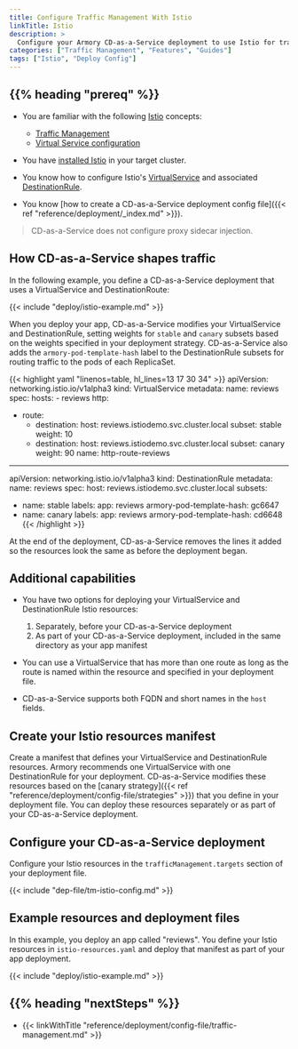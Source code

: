 ```yaml
---
title: Configure Traffic Management With Istio
linkTitle: Istio
description: >
  Configure your Armory CD-as-a-Service deployment to use Istio for traffic management.
categories: ["Traffic Management", "Features", "Guides"]
tags: ["Istio", "Deploy Config"]
---
```


## {{% heading "prereq" %}}

* You are familiar with the following [Istio](https://istio.io/latest/) concepts:

  * [Traffic Management](https://istio.io/latest/docs/concepts/traffic-management/)
  * [Virtual Service configuration](https://istio.io/latest/docs/reference/config/networking/virtual-service/)

* You have [installed Istio](https://istio.io/latest/docs/setup/getting-started/) in your target cluster.
* You know how to configure Istio's [VirtualService](https://istio.io/latest/docs/reference/config/networking/virtual-service/) and associated [DestinationRule](https://istio.io/latest/docs/reference/config/networking/virtual-service/#Destination).
* You know [how to create a CD-as-a-Service deployment config file]({{< ref "reference/deployment/_index.md" >}}).

>CD-as-a-Service does not configure proxy sidecar injection.

## How CD-as-a-Service shapes traffic

In the following example, you define a CD-as-a-Service deployment that uses a VirtualService and DestinationRoute:

{{< include "deploy/istio-example.md" >}}

When you deploy your app, CD-as-a-Service modifies your VirtualService and DestinationRule, setting weights for `stable` and `canary` subsets based on the weights specified in your deployment strategy.  CD-as-a-Service also adds the `armory-pod-template-hash` label to the DestinationRule subsets for routing traffic to the pods of each ReplicaSet.

{{< highlight yaml "linenos=table, hl_lines=13 17 30 34" >}}
apiVersion: networking.istio.io/v1alpha3
kind: VirtualService
metadata:
  name: reviews
spec:
  hosts:
    - reviews
  http:
  - route:
    - destination:
        host: reviews.istiodemo.svc.cluster.local
        subset: stable
      weight: 10
    - destination:
        host: reviews.istiodemo.svc.cluster.local
        subset: canary
      weight: 90
    name: http-route-reviews
---
apiVersion: networking.istio.io/v1alpha3
kind: DestinationRule
metadata:
  name: reviews
spec:
  host: reviews.istiodemo.svc.cluster.local
  subsets:
  - name: stable
    labels:
      app: reviews
      armory-pod-template-hash: gc6647
  - name: canary
    labels:
      app: reviews
      armory-pod-template-hash: cd6648
{{< /highlight >}}

At the end of the deployment, CD-as-a-Service removes the lines it added so the resources look the same as before the deployment began.

## Additional capabilities

* You have two options for deploying your VirtualService and DestinationRule Istio resources:

   1. Separately, before your CD-as-a-Service deployment
   1. As part of your CD-as-a-Service deployment, included in the same directory as your app manifest

* You can use a VirtualService that has more than one route as long as the route is named within the resource and specified in your deployment file.
* CD-as-a-Service supports both FQDN and short names in the `host` fields.

## Create your Istio resources manifest

Create a manifest that defines your VirtualService and DestinationRule resources. Armory recommends one VirtualService with one DestinationRule for your deployment. CD-as-a-Service modifies these resources based on the [canary strategy]({{< ref "reference/deployment/config-file/strategies" >}}) that you define in your deployment file. You can deploy these resources separately or as part of your CD-as-a-Service deployment.

## Configure your CD-as-a-Service deployment

Configure your Istio resources in the `trafficManagement.targets` section of your deployment file.

{{< include "dep-file/tm-istio-config.md" >}}

## Example resources and deployment files

In this example, you deploy an app called "reviews".  You define your Istio resources in `istio-resources.yaml` and deploy that manifest as part of your app deployment.

{{< include "deploy/istio-example.md" >}}

## {{% heading "nextSteps" %}}

* {{< linkWithTitle "reference/deployment/config-file/traffic-management.md" >}}